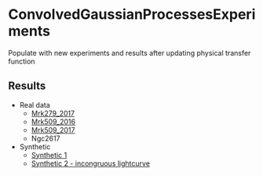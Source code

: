 # ConvolvedGaussianProcessesExperiments

Populate with new experiments and results after updating physical transfer function

## Results
- Real data
  - [Mrk279_2017](Mrk279_2017.md)
  - [Mrk509_2016](Mrk509_2016.md)
  - [Mrk509_2017](Mrk509_2017.md)
  - Ngc2617
- Synthetic
  - [Synthetic 1](Synthetic1.md)
  - [Synthetic 2 - incongruous lightcurve](Synthetic2.md)

